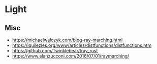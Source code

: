 # Light

## Misc

+ https://michaelwalczyk.com/blog-ray-marching.html
+ https://iquilezles.org/www/articles/distfunctions/distfunctions.htm
+ https://github.com/Twinklebear/tray_rust
+ https://www.alanzucconi.com/2016/07/01/raymarching/
